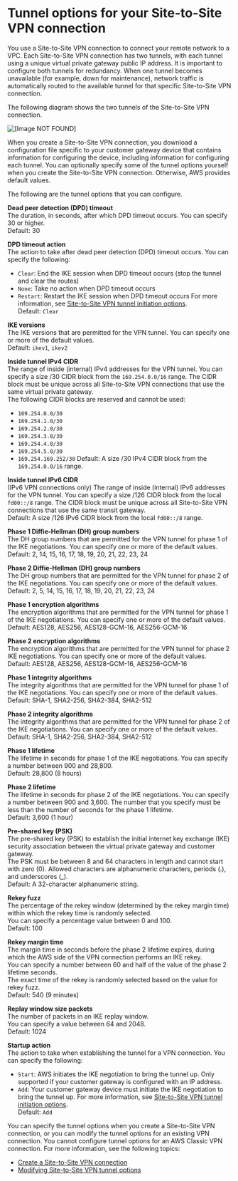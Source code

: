 # Tunnel options for your Site\-to\-Site VPN connection<a name="VPNTunnels"></a>

You use a Site\-to\-Site VPN connection to connect your remote network to a VPC\. Each Site\-to\-Site VPN connection has two tunnels, with each tunnel using a unique virtual private gateway public IP address\. It is important to configure both tunnels for redundancy\. When one tunnel becomes unavailable \(for example, down for maintenance\), network traffic is automatically routed to the available tunnel for that specific Site\-to\-Site VPN connection\.

The following diagram shows the two tunnels of the Site\-to\-Site VPN connection\.

![\[Image NOT FOUND\]](http://docs.aws.amazon.com/vpn/latest/s2svpn/images/Multiple_VPN_Tunnels_diagram.png)

When you create a Site\-to\-Site VPN connection, you download a configuration file specific to your customer gateway device that contains information for configuring the device, including information for configuring each tunnel\. You can optionally specify some of the tunnel options yourself when you create the Site\-to\-Site VPN connection\. Otherwise, AWS provides default values\.

The following are the tunnel options that you can configure\.

**Dead peer detection \(DPD\) timeout**  
The duration, in seconds, after which DPD timeout occurs\. You can specify 30 or higher\.  
Default: 30

**DPD timeout action**  
The action to take after dead peer detection \(DPD\) timeout occurs\. You can specify the following:  
+ `Clear`: End the IKE session when DPD timeout occurs \(stop the tunnel and clear the routes\)
+ `None`: Take no action when DPD timeout occurs
+ `Restart`: Restart the IKE session when DPD timeout occurs
For more information, see [Site\-to\-Site VPN tunnel initiation options](initiate-vpn-tunnels.md)\.  
Default: `Clear`

**IKE versions**  
The IKE versions that are permitted for the VPN tunnel\. You can specify one or more of the default values\.  
Default: `ikev1`, `ikev2`

**Inside tunnel IPv4 CIDR**  
The range of inside \(internal\) IPv4 addresses for the VPN tunnel\. You can specify a size /30 CIDR block from the `169.254.0.0/16` range\. The CIDR block must be unique across all Site\-to\-Site VPN connections that use the same virtual private gateway\.  
The following CIDR blocks are reserved and cannot be used:   
+ `169.254.0.0/30`
+ `169.254.1.0/30`
+ `169.254.2.0/30`
+ `169.254.3.0/30`
+ `169.254.4.0/30`
+ `169.254.5.0/30`
+ `169.254.169.252/30`
Default: A size /30 IPv4 CIDR block from the `169.254.0.0/16` range\.

**Inside tunnel IPv6 CIDR**  
\(IPv6 VPN connections only\) The range of inside \(internal\) IPv6 addresses for the VPN tunnel\. You can specify a size /126 CIDR block from the local `fd00::/8` range\. The CIDR block must be unique across all Site\-to\-Site VPN connections that use the same transit gateway\.  
Default: A size /126 IPv6 CIDR block from the local `fd00::/8` range\.

**Phase 1 Diffie\-Hellman \(DH\) group numbers**  
The DH group numbers that are permitted for the VPN tunnel for phase 1 of the IKE negotiations\. You can specify one or more of the default values\.  
Default: 2, 14, 15, 16, 17, 18, 19, 20, 21, 22, 23, 24

**Phase 2 Diffie\-Hellman \(DH\) group numbers**  
The DH group numbers that are permitted for the VPN tunnel for phase 2 of the IKE negotiations\. You can specify one or more of the default values\.  
Default: 2, 5, 14, 15, 16, 17, 18, 19, 20, 21, 22, 23, 24

**Phase 1 encryption algorithms**  
The encryption algorithms that are permitted for the VPN tunnel for phase 1 of the IKE negotiations\. You can specify one or more of the default values\.  
Default: AES128, AES256, AES128\-GCM\-16, AES256\-GCM\-16

**Phase 2 encryption algorithms**  
The encryption algorithms that are permitted for the VPN tunnel for phase 2 IKE negotiations\. You can specify one or more of the default values\.  
Default: AES128, AES256, AES128\-GCM\-16, AES256\-GCM\-16

**Phase 1 integrity algorithms**  
The integrity algorithms that are permitted for the VPN tunnel for phase 1 of the IKE negotiations\. You can specify one or more of the default values\.  
Default: SHA\-1, SHA2\-256, SHA2\-384, SHA2\-512

**Phase 2 integrity algorithms**  
The integrity algorithms that are permitted for the VPN tunnel for phase 2 of the IKE negotiations\. You can specify one or more of the default values\.  
Default: SHA\-1, SHA2\-256, SHA2\-384, SHA2\-512

**Phase 1 lifetime**  
The lifetime in seconds for phase 1 of the IKE negotiations\. You can specify a number between 900 and 28,800\.  
Default: 28,800 \(8 hours\)

**Phase 2 lifetime**  
The lifetime in seconds for phase 2 of the IKE negotiations\. You can specify a number between 900 and 3,600\. The number that you specify must be less than the number of seconds for the phase 1 lifetime\.  
Default: 3,600 \(1 hour\)

**Pre\-shared key \(PSK\)**  
The pre\-shared key \(PSK\) to establish the initial internet key exchange \(IKE\) security association between the virtual private gateway and customer gateway\.   
The PSK must be between 8 and 64 characters in length and cannot start with zero \(0\)\. Allowed characters are alphanumeric characters, periods \(\.\), and underscores \(\_\)\.  
Default: A 32\-character alphanumeric string\.

**Rekey fuzz**  
The percentage of the rekey window \(determined by the rekey margin time\) within which the rekey time is randomly selected\.   
You can specify a percentage value between 0 and 100\.  
Default: 100

**Rekey margin time**  
The margin time in seconds before the phase 2 lifetime expires, during which the AWS side of the VPN connection performs an IKE rekey\.   
You can specify a number between 60 and half of the value of the phase 2 lifetime seconds\.  
The exact time of the rekey is randomly selected based on the value for rekey fuzz\.  
Default: 540 \(9 minutes\)

**Replay window size packets**  
The number of packets in an IKE replay window\.   
You can specify a value between 64 and 2048\.  
Default: 1024

**Startup action**  
The action to take when establishing the tunnel for a VPN connection\. You can specify the following:   
+ `Start`: AWS initiates the IKE negotiation to bring the tunnel up\. Only supported if your customer gateway is configured with an IP address\.
+ `Add`: Your customer gateway device must initiate the IKE negotiation to bring the tunnel up\.
For more information, see [Site\-to\-Site VPN tunnel initiation options](initiate-vpn-tunnels.md)\.  
Default: `Add`

You can specify the tunnel options when you create a Site\-to\-Site VPN connection, or you can modify the tunnel options for an existing VPN connection\. You cannot configure tunnel options for an AWS Classic VPN connection\. For more information, see the following topics:
+ [Create a Site\-to\-Site VPN connection](SetUpVPNConnections.md#vpn-create-vpn-connection)
+ [Modifying Site\-to\-Site VPN tunnel options](modify-vpn-tunnel-options.md)